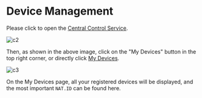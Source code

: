 # Device Management

Please click to open the [Central Control Service](https://ons.betax.dev).

![c2](/img/c2.png)

Then, as shown in the above image, click on the "My Devices" button in the top right corner, or directly click [My Devices](https://ons.betax.dev/app/list).

![c3](/img/c3.png)

On the My Devices page, all your registered devices will be displayed, and the most important `NAT.ID` can be found here.
